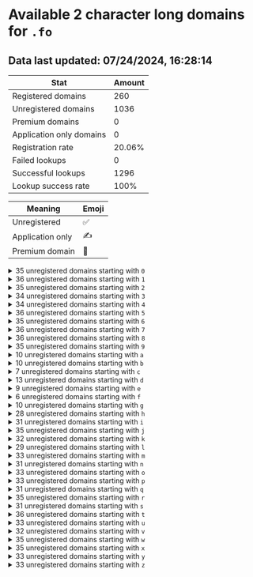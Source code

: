 # Available 2 character long domains for `.fo`

## Data last updated: 07/24/2024, 16:28:14

|Stat|Amount|
|--|--|
|Registered domains|260|
|Unregistered domains|1036|
|Premium domains|0|
|Application only domains|0|
|Registration rate|20.06%|
|Failed lookups|0|
|Successful lookups|1296|
|Lookup success rate|100%|


|Meaning|Emoji|
|--|--|
|Unregistered|:white_check_mark:|
|Application only|:writing_hand:|
|Premium domain|:gem:|

<details>
<summary>35 unregistered domains starting with <bold><code>0</code></bold></summary>

|Type|Domain|
|--|--|
|:white_check_mark:|`00.fo`|
|:white_check_mark:|`01.fo`|
|:white_check_mark:|`02.fo`|
|:white_check_mark:|`03.fo`|
|:white_check_mark:|`04.fo`|
|:white_check_mark:|`05.fo`|
|:white_check_mark:|`06.fo`|
|:white_check_mark:|`07.fo`|
|:white_check_mark:|`08.fo`|
|:white_check_mark:|`09.fo`|
|:white_check_mark:|`0a.fo`|
|:white_check_mark:|`0b.fo`|
|:white_check_mark:|`0c.fo`|
|:white_check_mark:|`0d.fo`|
|:white_check_mark:|`0e.fo`|
|:white_check_mark:|`0f.fo`|
|:white_check_mark:|`0g.fo`|
|:white_check_mark:|`0h.fo`|
|:white_check_mark:|`0i.fo`|
|:white_check_mark:|`0j.fo`|
|:white_check_mark:|`0k.fo`|
|:white_check_mark:|`0l.fo`|
|:white_check_mark:|`0m.fo`|
|:white_check_mark:|`0n.fo`|
|:white_check_mark:|`0p.fo`|
|:white_check_mark:|`0q.fo`|
|:white_check_mark:|`0r.fo`|
|:white_check_mark:|`0s.fo`|
|:white_check_mark:|`0t.fo`|
|:white_check_mark:|`0u.fo`|
|:white_check_mark:|`0v.fo`|
|:white_check_mark:|`0w.fo`|
|:white_check_mark:|`0x.fo`|
|:white_check_mark:|`0y.fo`|
|:white_check_mark:|`0z.fo`|
</details>
<details>
<summary>36 unregistered domains starting with <bold><code>1</code></bold></summary>

|Type|Domain|
|--|--|
|:white_check_mark:|`10.fo`|
|:white_check_mark:|`11.fo`|
|:white_check_mark:|`12.fo`|
|:white_check_mark:|`13.fo`|
|:white_check_mark:|`14.fo`|
|:white_check_mark:|`15.fo`|
|:white_check_mark:|`16.fo`|
|:white_check_mark:|`17.fo`|
|:white_check_mark:|`18.fo`|
|:white_check_mark:|`19.fo`|
|:white_check_mark:|`1a.fo`|
|:white_check_mark:|`1b.fo`|
|:white_check_mark:|`1c.fo`|
|:white_check_mark:|`1d.fo`|
|:white_check_mark:|`1e.fo`|
|:white_check_mark:|`1f.fo`|
|:white_check_mark:|`1g.fo`|
|:white_check_mark:|`1h.fo`|
|:white_check_mark:|`1i.fo`|
|:white_check_mark:|`1j.fo`|
|:white_check_mark:|`1k.fo`|
|:white_check_mark:|`1l.fo`|
|:white_check_mark:|`1m.fo`|
|:white_check_mark:|`1n.fo`|
|:white_check_mark:|`1o.fo`|
|:white_check_mark:|`1p.fo`|
|:white_check_mark:|`1q.fo`|
|:white_check_mark:|`1r.fo`|
|:white_check_mark:|`1s.fo`|
|:white_check_mark:|`1t.fo`|
|:white_check_mark:|`1u.fo`|
|:white_check_mark:|`1v.fo`|
|:white_check_mark:|`1w.fo`|
|:white_check_mark:|`1x.fo`|
|:white_check_mark:|`1y.fo`|
|:white_check_mark:|`1z.fo`|
</details>
<details>
<summary>35 unregistered domains starting with <bold><code>2</code></bold></summary>

|Type|Domain|
|--|--|
|:white_check_mark:|`20.fo`|
|:white_check_mark:|`21.fo`|
|:white_check_mark:|`23.fo`|
|:white_check_mark:|`24.fo`|
|:white_check_mark:|`25.fo`|
|:white_check_mark:|`26.fo`|
|:white_check_mark:|`27.fo`|
|:white_check_mark:|`28.fo`|
|:white_check_mark:|`29.fo`|
|:white_check_mark:|`2a.fo`|
|:white_check_mark:|`2b.fo`|
|:white_check_mark:|`2c.fo`|
|:white_check_mark:|`2d.fo`|
|:white_check_mark:|`2e.fo`|
|:white_check_mark:|`2f.fo`|
|:white_check_mark:|`2g.fo`|
|:white_check_mark:|`2h.fo`|
|:white_check_mark:|`2i.fo`|
|:white_check_mark:|`2j.fo`|
|:white_check_mark:|`2k.fo`|
|:white_check_mark:|`2l.fo`|
|:white_check_mark:|`2m.fo`|
|:white_check_mark:|`2n.fo`|
|:white_check_mark:|`2o.fo`|
|:white_check_mark:|`2p.fo`|
|:white_check_mark:|`2q.fo`|
|:white_check_mark:|`2r.fo`|
|:white_check_mark:|`2s.fo`|
|:white_check_mark:|`2t.fo`|
|:white_check_mark:|`2u.fo`|
|:white_check_mark:|`2v.fo`|
|:white_check_mark:|`2w.fo`|
|:white_check_mark:|`2x.fo`|
|:white_check_mark:|`2y.fo`|
|:white_check_mark:|`2z.fo`|
</details>
<details>
<summary>34 unregistered domains starting with <bold><code>3</code></bold></summary>

|Type|Domain|
|--|--|
|:white_check_mark:|`30.fo`|
|:white_check_mark:|`31.fo`|
|:white_check_mark:|`32.fo`|
|:white_check_mark:|`33.fo`|
|:white_check_mark:|`34.fo`|
|:white_check_mark:|`35.fo`|
|:white_check_mark:|`36.fo`|
|:white_check_mark:|`37.fo`|
|:white_check_mark:|`39.fo`|
|:white_check_mark:|`3a.fo`|
|:white_check_mark:|`3b.fo`|
|:white_check_mark:|`3c.fo`|
|:white_check_mark:|`3d.fo`|
|:white_check_mark:|`3e.fo`|
|:white_check_mark:|`3f.fo`|
|:white_check_mark:|`3g.fo`|
|:white_check_mark:|`3h.fo`|
|:white_check_mark:|`3i.fo`|
|:white_check_mark:|`3j.fo`|
|:white_check_mark:|`3k.fo`|
|:white_check_mark:|`3l.fo`|
|:white_check_mark:|`3n.fo`|
|:white_check_mark:|`3o.fo`|
|:white_check_mark:|`3p.fo`|
|:white_check_mark:|`3q.fo`|
|:white_check_mark:|`3r.fo`|
|:white_check_mark:|`3s.fo`|
|:white_check_mark:|`3t.fo`|
|:white_check_mark:|`3u.fo`|
|:white_check_mark:|`3v.fo`|
|:white_check_mark:|`3w.fo`|
|:white_check_mark:|`3x.fo`|
|:white_check_mark:|`3y.fo`|
|:white_check_mark:|`3z.fo`|
</details>
<details>
<summary>34 unregistered domains starting with <bold><code>4</code></bold></summary>

|Type|Domain|
|--|--|
|:white_check_mark:|`40.fo`|
|:white_check_mark:|`41.fo`|
|:white_check_mark:|`42.fo`|
|:white_check_mark:|`43.fo`|
|:white_check_mark:|`45.fo`|
|:white_check_mark:|`46.fo`|
|:white_check_mark:|`47.fo`|
|:white_check_mark:|`49.fo`|
|:white_check_mark:|`4a.fo`|
|:white_check_mark:|`4b.fo`|
|:white_check_mark:|`4c.fo`|
|:white_check_mark:|`4d.fo`|
|:white_check_mark:|`4e.fo`|
|:white_check_mark:|`4f.fo`|
|:white_check_mark:|`4g.fo`|
|:white_check_mark:|`4h.fo`|
|:white_check_mark:|`4i.fo`|
|:white_check_mark:|`4j.fo`|
|:white_check_mark:|`4k.fo`|
|:white_check_mark:|`4l.fo`|
|:white_check_mark:|`4m.fo`|
|:white_check_mark:|`4n.fo`|
|:white_check_mark:|`4o.fo`|
|:white_check_mark:|`4p.fo`|
|:white_check_mark:|`4q.fo`|
|:white_check_mark:|`4r.fo`|
|:white_check_mark:|`4s.fo`|
|:white_check_mark:|`4t.fo`|
|:white_check_mark:|`4u.fo`|
|:white_check_mark:|`4v.fo`|
|:white_check_mark:|`4w.fo`|
|:white_check_mark:|`4x.fo`|
|:white_check_mark:|`4y.fo`|
|:white_check_mark:|`4z.fo`|
</details>
<details>
<summary>36 unregistered domains starting with <bold><code>5</code></bold></summary>

|Type|Domain|
|--|--|
|:white_check_mark:|`50.fo`|
|:white_check_mark:|`51.fo`|
|:white_check_mark:|`52.fo`|
|:white_check_mark:|`53.fo`|
|:white_check_mark:|`54.fo`|
|:white_check_mark:|`55.fo`|
|:white_check_mark:|`56.fo`|
|:white_check_mark:|`57.fo`|
|:white_check_mark:|`58.fo`|
|:white_check_mark:|`59.fo`|
|:white_check_mark:|`5a.fo`|
|:white_check_mark:|`5b.fo`|
|:white_check_mark:|`5c.fo`|
|:white_check_mark:|`5d.fo`|
|:white_check_mark:|`5e.fo`|
|:white_check_mark:|`5f.fo`|
|:white_check_mark:|`5g.fo`|
|:white_check_mark:|`5h.fo`|
|:white_check_mark:|`5i.fo`|
|:white_check_mark:|`5j.fo`|
|:white_check_mark:|`5k.fo`|
|:white_check_mark:|`5l.fo`|
|:white_check_mark:|`5m.fo`|
|:white_check_mark:|`5n.fo`|
|:white_check_mark:|`5o.fo`|
|:white_check_mark:|`5p.fo`|
|:white_check_mark:|`5q.fo`|
|:white_check_mark:|`5r.fo`|
|:white_check_mark:|`5s.fo`|
|:white_check_mark:|`5t.fo`|
|:white_check_mark:|`5u.fo`|
|:white_check_mark:|`5v.fo`|
|:white_check_mark:|`5w.fo`|
|:white_check_mark:|`5x.fo`|
|:white_check_mark:|`5y.fo`|
|:white_check_mark:|`5z.fo`|
</details>
<details>
<summary>35 unregistered domains starting with <bold><code>6</code></bold></summary>

|Type|Domain|
|--|--|
|:white_check_mark:|`60.fo`|
|:white_check_mark:|`61.fo`|
|:white_check_mark:|`62.fo`|
|:white_check_mark:|`63.fo`|
|:white_check_mark:|`64.fo`|
|:white_check_mark:|`65.fo`|
|:white_check_mark:|`66.fo`|
|:white_check_mark:|`67.fo`|
|:white_check_mark:|`69.fo`|
|:white_check_mark:|`6a.fo`|
|:white_check_mark:|`6b.fo`|
|:white_check_mark:|`6c.fo`|
|:white_check_mark:|`6d.fo`|
|:white_check_mark:|`6e.fo`|
|:white_check_mark:|`6f.fo`|
|:white_check_mark:|`6g.fo`|
|:white_check_mark:|`6h.fo`|
|:white_check_mark:|`6i.fo`|
|:white_check_mark:|`6j.fo`|
|:white_check_mark:|`6k.fo`|
|:white_check_mark:|`6l.fo`|
|:white_check_mark:|`6m.fo`|
|:white_check_mark:|`6n.fo`|
|:white_check_mark:|`6o.fo`|
|:white_check_mark:|`6p.fo`|
|:white_check_mark:|`6q.fo`|
|:white_check_mark:|`6r.fo`|
|:white_check_mark:|`6s.fo`|
|:white_check_mark:|`6t.fo`|
|:white_check_mark:|`6u.fo`|
|:white_check_mark:|`6v.fo`|
|:white_check_mark:|`6w.fo`|
|:white_check_mark:|`6x.fo`|
|:white_check_mark:|`6y.fo`|
|:white_check_mark:|`6z.fo`|
</details>
<details>
<summary>36 unregistered domains starting with <bold><code>7</code></bold></summary>

|Type|Domain|
|--|--|
|:white_check_mark:|`70.fo`|
|:white_check_mark:|`71.fo`|
|:white_check_mark:|`72.fo`|
|:white_check_mark:|`73.fo`|
|:white_check_mark:|`74.fo`|
|:white_check_mark:|`75.fo`|
|:white_check_mark:|`76.fo`|
|:white_check_mark:|`77.fo`|
|:white_check_mark:|`78.fo`|
|:white_check_mark:|`79.fo`|
|:white_check_mark:|`7a.fo`|
|:white_check_mark:|`7b.fo`|
|:white_check_mark:|`7c.fo`|
|:white_check_mark:|`7d.fo`|
|:white_check_mark:|`7e.fo`|
|:white_check_mark:|`7f.fo`|
|:white_check_mark:|`7g.fo`|
|:white_check_mark:|`7h.fo`|
|:white_check_mark:|`7i.fo`|
|:white_check_mark:|`7j.fo`|
|:white_check_mark:|`7k.fo`|
|:white_check_mark:|`7l.fo`|
|:white_check_mark:|`7m.fo`|
|:white_check_mark:|`7n.fo`|
|:white_check_mark:|`7o.fo`|
|:white_check_mark:|`7p.fo`|
|:white_check_mark:|`7q.fo`|
|:white_check_mark:|`7r.fo`|
|:white_check_mark:|`7s.fo`|
|:white_check_mark:|`7t.fo`|
|:white_check_mark:|`7u.fo`|
|:white_check_mark:|`7v.fo`|
|:white_check_mark:|`7w.fo`|
|:white_check_mark:|`7x.fo`|
|:white_check_mark:|`7y.fo`|
|:white_check_mark:|`7z.fo`|
</details>
<details>
<summary>36 unregistered domains starting with <bold><code>8</code></bold></summary>

|Type|Domain|
|--|--|
|:white_check_mark:|`80.fo`|
|:white_check_mark:|`81.fo`|
|:white_check_mark:|`82.fo`|
|:white_check_mark:|`83.fo`|
|:white_check_mark:|`84.fo`|
|:white_check_mark:|`85.fo`|
|:white_check_mark:|`86.fo`|
|:white_check_mark:|`87.fo`|
|:white_check_mark:|`88.fo`|
|:white_check_mark:|`89.fo`|
|:white_check_mark:|`8a.fo`|
|:white_check_mark:|`8b.fo`|
|:white_check_mark:|`8c.fo`|
|:white_check_mark:|`8d.fo`|
|:white_check_mark:|`8e.fo`|
|:white_check_mark:|`8f.fo`|
|:white_check_mark:|`8g.fo`|
|:white_check_mark:|`8h.fo`|
|:white_check_mark:|`8i.fo`|
|:white_check_mark:|`8j.fo`|
|:white_check_mark:|`8k.fo`|
|:white_check_mark:|`8l.fo`|
|:white_check_mark:|`8m.fo`|
|:white_check_mark:|`8n.fo`|
|:white_check_mark:|`8o.fo`|
|:white_check_mark:|`8p.fo`|
|:white_check_mark:|`8q.fo`|
|:white_check_mark:|`8r.fo`|
|:white_check_mark:|`8s.fo`|
|:white_check_mark:|`8t.fo`|
|:white_check_mark:|`8u.fo`|
|:white_check_mark:|`8v.fo`|
|:white_check_mark:|`8w.fo`|
|:white_check_mark:|`8x.fo`|
|:white_check_mark:|`8y.fo`|
|:white_check_mark:|`8z.fo`|
</details>
<details>
<summary>35 unregistered domains starting with <bold><code>9</code></bold></summary>

|Type|Domain|
|--|--|
|:white_check_mark:|`90.fo`|
|:white_check_mark:|`91.fo`|
|:white_check_mark:|`92.fo`|
|:white_check_mark:|`93.fo`|
|:white_check_mark:|`94.fo`|
|:white_check_mark:|`95.fo`|
|:white_check_mark:|`97.fo`|
|:white_check_mark:|`98.fo`|
|:white_check_mark:|`99.fo`|
|:white_check_mark:|`9a.fo`|
|:white_check_mark:|`9b.fo`|
|:white_check_mark:|`9c.fo`|
|:white_check_mark:|`9d.fo`|
|:white_check_mark:|`9e.fo`|
|:white_check_mark:|`9f.fo`|
|:white_check_mark:|`9g.fo`|
|:white_check_mark:|`9h.fo`|
|:white_check_mark:|`9i.fo`|
|:white_check_mark:|`9j.fo`|
|:white_check_mark:|`9k.fo`|
|:white_check_mark:|`9l.fo`|
|:white_check_mark:|`9m.fo`|
|:white_check_mark:|`9n.fo`|
|:white_check_mark:|`9o.fo`|
|:white_check_mark:|`9p.fo`|
|:white_check_mark:|`9q.fo`|
|:white_check_mark:|`9r.fo`|
|:white_check_mark:|`9s.fo`|
|:white_check_mark:|`9t.fo`|
|:white_check_mark:|`9u.fo`|
|:white_check_mark:|`9v.fo`|
|:white_check_mark:|`9w.fo`|
|:white_check_mark:|`9x.fo`|
|:white_check_mark:|`9y.fo`|
|:white_check_mark:|`9z.fo`|
</details>
<details>
<summary>10 unregistered domains starting with <bold><code>a</code></bold></summary>

|Type|Domain|
|--|--|
|:white_check_mark:|`a0.fo`|
|:white_check_mark:|`a1.fo`|
|:white_check_mark:|`a2.fo`|
|:white_check_mark:|`a3.fo`|
|:white_check_mark:|`a5.fo`|
|:white_check_mark:|`a6.fo`|
|:white_check_mark:|`a7.fo`|
|:white_check_mark:|`a8.fo`|
|:white_check_mark:|`a9.fo`|
|:white_check_mark:|`aj.fo`|
</details>
<details>
<summary>10 unregistered domains starting with <bold><code>b</code></bold></summary>

|Type|Domain|
|--|--|
|:white_check_mark:|`b0.fo`|
|:white_check_mark:|`b1.fo`|
|:white_check_mark:|`b3.fo`|
|:white_check_mark:|`b4.fo`|
|:white_check_mark:|`b5.fo`|
|:white_check_mark:|`b6.fo`|
|:white_check_mark:|`b7.fo`|
|:white_check_mark:|`b9.fo`|
|:white_check_mark:|`bc.fo`|
|:white_check_mark:|`bz.fo`|
</details>
<details>
<summary>7 unregistered domains starting with <bold><code>c</code></bold></summary>

|Type|Domain|
|--|--|
|:white_check_mark:|`c1.fo`|
|:white_check_mark:|`c3.fo`|
|:white_check_mark:|`c4.fo`|
|:white_check_mark:|`c6.fo`|
|:white_check_mark:|`c7.fo`|
|:white_check_mark:|`c8.fo`|
|:white_check_mark:|`c9.fo`|
</details>
<details>
<summary>13 unregistered domains starting with <bold><code>d</code></bold></summary>

|Type|Domain|
|--|--|
|:white_check_mark:|`d0.fo`|
|:white_check_mark:|`d1.fo`|
|:white_check_mark:|`d2.fo`|
|:white_check_mark:|`d3.fo`|
|:white_check_mark:|`d4.fo`|
|:white_check_mark:|`d5.fo`|
|:white_check_mark:|`d6.fo`|
|:white_check_mark:|`d7.fo`|
|:white_check_mark:|`d8.fo`|
|:white_check_mark:|`d9.fo`|
|:white_check_mark:|`dh.fo`|
|:white_check_mark:|`dl.fo`|
|:white_check_mark:|`dt.fo`|
</details>
<details>
<summary>9 unregistered domains starting with <bold><code>e</code></bold></summary>

|Type|Domain|
|--|--|
|:white_check_mark:|`e0.fo`|
|:white_check_mark:|`e1.fo`|
|:white_check_mark:|`e3.fo`|
|:white_check_mark:|`e4.fo`|
|:white_check_mark:|`e5.fo`|
|:white_check_mark:|`e6.fo`|
|:white_check_mark:|`e7.fo`|
|:white_check_mark:|`e8.fo`|
|:white_check_mark:|`e9.fo`|
</details>
<details>
<summary>6 unregistered domains starting with <bold><code>f</code></bold></summary>

|Type|Domain|
|--|--|
|:white_check_mark:|`f2.fo`|
|:white_check_mark:|`f3.fo`|
|:white_check_mark:|`f6.fo`|
|:white_check_mark:|`f7.fo`|
|:white_check_mark:|`f8.fo`|
|:white_check_mark:|`f9.fo`|
</details>
<details>
<summary>10 unregistered domains starting with <bold><code>g</code></bold></summary>

|Type|Domain|
|--|--|
|:white_check_mark:|`g1.fo`|
|:white_check_mark:|`g2.fo`|
|:white_check_mark:|`g3.fo`|
|:white_check_mark:|`g4.fo`|
|:white_check_mark:|`g5.fo`|
|:white_check_mark:|`g6.fo`|
|:white_check_mark:|`g7.fo`|
|:white_check_mark:|`g8.fo`|
|:white_check_mark:|`g9.fo`|
|:white_check_mark:|`gz.fo`|
</details>
<details>
<summary>28 unregistered domains starting with <bold><code>h</code></bold></summary>

|Type|Domain|
|--|--|
|:white_check_mark:|`h0.fo`|
|:white_check_mark:|`h1.fo`|
|:white_check_mark:|`h2.fo`|
|:white_check_mark:|`h3.fo`|
|:white_check_mark:|`h4.fo`|
|:white_check_mark:|`h5.fo`|
|:white_check_mark:|`h6.fo`|
|:white_check_mark:|`h7.fo`|
|:white_check_mark:|`h8.fo`|
|:white_check_mark:|`h9.fo`|
|:white_check_mark:|`hi.fo`|
|:white_check_mark:|`hj.fo`|
|:white_check_mark:|`hk.fo`|
|:white_check_mark:|`hl.fo`|
|:white_check_mark:|`hm.fo`|
|:white_check_mark:|`hn.fo`|
|:white_check_mark:|`ho.fo`|
|:white_check_mark:|`hp.fo`|
|:white_check_mark:|`hq.fo`|
|:white_check_mark:|`hr.fo`|
|:white_check_mark:|`hs.fo`|
|:white_check_mark:|`ht.fo`|
|:white_check_mark:|`hu.fo`|
|:white_check_mark:|`hv.fo`|
|:white_check_mark:|`hw.fo`|
|:white_check_mark:|`hx.fo`|
|:white_check_mark:|`hy.fo`|
|:white_check_mark:|`hz.fo`|
</details>
<details>
<summary>31 unregistered domains starting with <bold><code>i</code></bold></summary>

|Type|Domain|
|--|--|
|:white_check_mark:|`i0.fo`|
|:white_check_mark:|`i1.fo`|
|:white_check_mark:|`i2.fo`|
|:white_check_mark:|`i3.fo`|
|:white_check_mark:|`i4.fo`|
|:white_check_mark:|`i5.fo`|
|:white_check_mark:|`i6.fo`|
|:white_check_mark:|`i7.fo`|
|:white_check_mark:|`i8.fo`|
|:white_check_mark:|`i9.fo`|
|:white_check_mark:|`ia.fo`|
|:white_check_mark:|`ib.fo`|
|:white_check_mark:|`ic.fo`|
|:white_check_mark:|`id.fo`|
|:white_check_mark:|`ie.fo`|
|:white_check_mark:|`ih.fo`|
|:white_check_mark:|`ij.fo`|
|:white_check_mark:|`il.fo`|
|:white_check_mark:|`im.fo`|
|:white_check_mark:|`in.fo`|
|:white_check_mark:|`io.fo`|
|:white_check_mark:|`ip.fo`|
|:white_check_mark:|`iq.fo`|
|:white_check_mark:|`ir.fo`|
|:white_check_mark:|`is.fo`|
|:white_check_mark:|`it.fo`|
|:white_check_mark:|`iu.fo`|
|:white_check_mark:|`iv.fo`|
|:white_check_mark:|`iw.fo`|
|:white_check_mark:|`ix.fo`|
|:white_check_mark:|`iz.fo`|
</details>
<details>
<summary>35 unregistered domains starting with <bold><code>j</code></bold></summary>

|Type|Domain|
|--|--|
|:white_check_mark:|`j0.fo`|
|:white_check_mark:|`j1.fo`|
|:white_check_mark:|`j2.fo`|
|:white_check_mark:|`j3.fo`|
|:white_check_mark:|`j4.fo`|
|:white_check_mark:|`j5.fo`|
|:white_check_mark:|`j6.fo`|
|:white_check_mark:|`j7.fo`|
|:white_check_mark:|`j8.fo`|
|:white_check_mark:|`j9.fo`|
|:white_check_mark:|`ja.fo`|
|:white_check_mark:|`jb.fo`|
|:white_check_mark:|`jc.fo`|
|:white_check_mark:|`jd.fo`|
|:white_check_mark:|`jf.fo`|
|:white_check_mark:|`jg.fo`|
|:white_check_mark:|`jh.fo`|
|:white_check_mark:|`ji.fo`|
|:white_check_mark:|`jj.fo`|
|:white_check_mark:|`jk.fo`|
|:white_check_mark:|`jl.fo`|
|:white_check_mark:|`jm.fo`|
|:white_check_mark:|`jn.fo`|
|:white_check_mark:|`jo.fo`|
|:white_check_mark:|`jp.fo`|
|:white_check_mark:|`jq.fo`|
|:white_check_mark:|`jr.fo`|
|:white_check_mark:|`js.fo`|
|:white_check_mark:|`jt.fo`|
|:white_check_mark:|`ju.fo`|
|:white_check_mark:|`jv.fo`|
|:white_check_mark:|`jw.fo`|
|:white_check_mark:|`jx.fo`|
|:white_check_mark:|`jy.fo`|
|:white_check_mark:|`jz.fo`|
</details>
<details>
<summary>32 unregistered domains starting with <bold><code>k</code></bold></summary>

|Type|Domain|
|--|--|
|:white_check_mark:|`k0.fo`|
|:white_check_mark:|`k1.fo`|
|:white_check_mark:|`k2.fo`|
|:white_check_mark:|`k3.fo`|
|:white_check_mark:|`k4.fo`|
|:white_check_mark:|`k5.fo`|
|:white_check_mark:|`k6.fo`|
|:white_check_mark:|`k7.fo`|
|:white_check_mark:|`k8.fo`|
|:white_check_mark:|`k9.fo`|
|:white_check_mark:|`ka.fo`|
|:white_check_mark:|`kb.fo`|
|:white_check_mark:|`kc.fo`|
|:white_check_mark:|`kd.fo`|
|:white_check_mark:|`ke.fo`|
|:white_check_mark:|`kf.fo`|
|:white_check_mark:|`kh.fo`|
|:white_check_mark:|`ki.fo`|
|:white_check_mark:|`kj.fo`|
|:white_check_mark:|`kk.fo`|
|:white_check_mark:|`kl.fo`|
|:white_check_mark:|`km.fo`|
|:white_check_mark:|`kn.fo`|
|:white_check_mark:|`kp.fo`|
|:white_check_mark:|`kr.fo`|
|:white_check_mark:|`kt.fo`|
|:white_check_mark:|`ku.fo`|
|:white_check_mark:|`kv.fo`|
|:white_check_mark:|`kw.fo`|
|:white_check_mark:|`kx.fo`|
|:white_check_mark:|`ky.fo`|
|:white_check_mark:|`kz.fo`|
</details>
<details>
<summary>29 unregistered domains starting with <bold><code>l</code></bold></summary>

|Type|Domain|
|--|--|
|:white_check_mark:|`l0.fo`|
|:white_check_mark:|`l1.fo`|
|:white_check_mark:|`l2.fo`|
|:white_check_mark:|`l3.fo`|
|:white_check_mark:|`l4.fo`|
|:white_check_mark:|`l5.fo`|
|:white_check_mark:|`l6.fo`|
|:white_check_mark:|`l7.fo`|
|:white_check_mark:|`l8.fo`|
|:white_check_mark:|`l9.fo`|
|:white_check_mark:|`la.fo`|
|:white_check_mark:|`ld.fo`|
|:white_check_mark:|`le.fo`|
|:white_check_mark:|`lg.fo`|
|:white_check_mark:|`li.fo`|
|:white_check_mark:|`lk.fo`|
|:white_check_mark:|`ll.fo`|
|:white_check_mark:|`lm.fo`|
|:white_check_mark:|`ln.fo`|
|:white_check_mark:|`lo.fo`|
|:white_check_mark:|`lp.fo`|
|:white_check_mark:|`lq.fo`|
|:white_check_mark:|`lr.fo`|
|:white_check_mark:|`ls.fo`|
|:white_check_mark:|`lt.fo`|
|:white_check_mark:|`lu.fo`|
|:white_check_mark:|`lw.fo`|
|:white_check_mark:|`ly.fo`|
|:white_check_mark:|`lz.fo`|
</details>
<details>
<summary>33 unregistered domains starting with <bold><code>m</code></bold></summary>

|Type|Domain|
|--|--|
|:white_check_mark:|`m0.fo`|
|:white_check_mark:|`m1.fo`|
|:white_check_mark:|`m2.fo`|
|:white_check_mark:|`m3.fo`|
|:white_check_mark:|`m4.fo`|
|:white_check_mark:|`m5.fo`|
|:white_check_mark:|`m6.fo`|
|:white_check_mark:|`m7.fo`|
|:white_check_mark:|`m8.fo`|
|:white_check_mark:|`m9.fo`|
|:white_check_mark:|`mb.fo`|
|:white_check_mark:|`mc.fo`|
|:white_check_mark:|`md.fo`|
|:white_check_mark:|`me.fo`|
|:white_check_mark:|`mg.fo`|
|:white_check_mark:|`mh.fo`|
|:white_check_mark:|`mi.fo`|
|:white_check_mark:|`mj.fo`|
|:white_check_mark:|`mk.fo`|
|:white_check_mark:|`ml.fo`|
|:white_check_mark:|`mm.fo`|
|:white_check_mark:|`mo.fo`|
|:white_check_mark:|`mp.fo`|
|:white_check_mark:|`mq.fo`|
|:white_check_mark:|`mr.fo`|
|:white_check_mark:|`ms.fo`|
|:white_check_mark:|`mt.fo`|
|:white_check_mark:|`mu.fo`|
|:white_check_mark:|`mv.fo`|
|:white_check_mark:|`mw.fo`|
|:white_check_mark:|`mx.fo`|
|:white_check_mark:|`my.fo`|
|:white_check_mark:|`mz.fo`|
</details>
<details>
<summary>31 unregistered domains starting with <bold><code>n</code></bold></summary>

|Type|Domain|
|--|--|
|:white_check_mark:|`n0.fo`|
|:white_check_mark:|`n1.fo`|
|:white_check_mark:|`n2.fo`|
|:white_check_mark:|`n3.fo`|
|:white_check_mark:|`n4.fo`|
|:white_check_mark:|`n5.fo`|
|:white_check_mark:|`n6.fo`|
|:white_check_mark:|`n7.fo`|
|:white_check_mark:|`n8.fo`|
|:white_check_mark:|`n9.fo`|
|:white_check_mark:|`na.fo`|
|:white_check_mark:|`nb.fo`|
|:white_check_mark:|`nc.fo`|
|:white_check_mark:|`nd.fo`|
|:white_check_mark:|`nf.fo`|
|:white_check_mark:|`ng.fo`|
|:white_check_mark:|`nh.fo`|
|:white_check_mark:|`ni.fo`|
|:white_check_mark:|`nj.fo`|
|:white_check_mark:|`nk.fo`|
|:white_check_mark:|`nm.fo`|
|:white_check_mark:|`nn.fo`|
|:white_check_mark:|`no.fo`|
|:white_check_mark:|`nq.fo`|
|:white_check_mark:|`nt.fo`|
|:white_check_mark:|`nu.fo`|
|:white_check_mark:|`nv.fo`|
|:white_check_mark:|`nw.fo`|
|:white_check_mark:|`nx.fo`|
|:white_check_mark:|`ny.fo`|
|:white_check_mark:|`nz.fo`|
</details>
<details>
<summary>33 unregistered domains starting with <bold><code>o</code></bold></summary>

|Type|Domain|
|--|--|
|:white_check_mark:|`o0.fo`|
|:white_check_mark:|`o1.fo`|
|:white_check_mark:|`o2.fo`|
|:white_check_mark:|`o3.fo`|
|:white_check_mark:|`o4.fo`|
|:white_check_mark:|`o5.fo`|
|:white_check_mark:|`o6.fo`|
|:white_check_mark:|`o7.fo`|
|:white_check_mark:|`o8.fo`|
|:white_check_mark:|`o9.fo`|
|:white_check_mark:|`oa.fo`|
|:white_check_mark:|`ob.fo`|
|:white_check_mark:|`oc.fo`|
|:white_check_mark:|`od.fo`|
|:white_check_mark:|`oe.fo`|
|:white_check_mark:|`og.fo`|
|:white_check_mark:|`oi.fo`|
|:white_check_mark:|`oj.fo`|
|:white_check_mark:|`ok.fo`|
|:white_check_mark:|`ol.fo`|
|:white_check_mark:|`om.fo`|
|:white_check_mark:|`on.fo`|
|:white_check_mark:|`oo.fo`|
|:white_check_mark:|`op.fo`|
|:white_check_mark:|`oq.fo`|
|:white_check_mark:|`or.fo`|
|:white_check_mark:|`os.fo`|
|:white_check_mark:|`ot.fo`|
|:white_check_mark:|`ou.fo`|
|:white_check_mark:|`ov.fo`|
|:white_check_mark:|`ow.fo`|
|:white_check_mark:|`oy.fo`|
|:white_check_mark:|`oz.fo`|
</details>
<details>
<summary>33 unregistered domains starting with <bold><code>p</code></bold></summary>

|Type|Domain|
|--|--|
|:white_check_mark:|`p0.fo`|
|:white_check_mark:|`p1.fo`|
|:white_check_mark:|`p2.fo`|
|:white_check_mark:|`p3.fo`|
|:white_check_mark:|`p4.fo`|
|:white_check_mark:|`p5.fo`|
|:white_check_mark:|`p6.fo`|
|:white_check_mark:|`p7.fo`|
|:white_check_mark:|`p8.fo`|
|:white_check_mark:|`p9.fo`|
|:white_check_mark:|`pa.fo`|
|:white_check_mark:|`pb.fo`|
|:white_check_mark:|`pc.fo`|
|:white_check_mark:|`pd.fo`|
|:white_check_mark:|`pe.fo`|
|:white_check_mark:|`pf.fo`|
|:white_check_mark:|`pg.fo`|
|:white_check_mark:|`ph.fo`|
|:white_check_mark:|`pj.fo`|
|:white_check_mark:|`pm.fo`|
|:white_check_mark:|`pn.fo`|
|:white_check_mark:|`po.fo`|
|:white_check_mark:|`pp.fo`|
|:white_check_mark:|`pq.fo`|
|:white_check_mark:|`pr.fo`|
|:white_check_mark:|`ps.fo`|
|:white_check_mark:|`pt.fo`|
|:white_check_mark:|`pu.fo`|
|:white_check_mark:|`pv.fo`|
|:white_check_mark:|`pw.fo`|
|:white_check_mark:|`px.fo`|
|:white_check_mark:|`py.fo`|
|:white_check_mark:|`pz.fo`|
</details>
<details>
<summary>31 unregistered domains starting with <bold><code>q</code></bold></summary>

|Type|Domain|
|--|--|
|:white_check_mark:|`q0.fo`|
|:white_check_mark:|`q1.fo`|
|:white_check_mark:|`q2.fo`|
|:white_check_mark:|`q3.fo`|
|:white_check_mark:|`q4.fo`|
|:white_check_mark:|`q5.fo`|
|:white_check_mark:|`q6.fo`|
|:white_check_mark:|`q7.fo`|
|:white_check_mark:|`q8.fo`|
|:white_check_mark:|`q9.fo`|
|:white_check_mark:|`qa.fo`|
|:white_check_mark:|`qb.fo`|
|:white_check_mark:|`qc.fo`|
|:white_check_mark:|`qe.fo`|
|:white_check_mark:|`qf.fo`|
|:white_check_mark:|`qg.fo`|
|:white_check_mark:|`qi.fo`|
|:white_check_mark:|`qj.fo`|
|:white_check_mark:|`qk.fo`|
|:white_check_mark:|`ql.fo`|
|:white_check_mark:|`qm.fo`|
|:white_check_mark:|`qn.fo`|
|:white_check_mark:|`qo.fo`|
|:white_check_mark:|`qq.fo`|
|:white_check_mark:|`qr.fo`|
|:white_check_mark:|`qs.fo`|
|:white_check_mark:|`qt.fo`|
|:white_check_mark:|`qu.fo`|
|:white_check_mark:|`qw.fo`|
|:white_check_mark:|`qx.fo`|
|:white_check_mark:|`qz.fo`|
</details>
<details>
<summary>35 unregistered domains starting with <bold><code>r</code></bold></summary>

|Type|Domain|
|--|--|
|:white_check_mark:|`r0.fo`|
|:white_check_mark:|`r1.fo`|
|:white_check_mark:|`r2.fo`|
|:white_check_mark:|`r3.fo`|
|:white_check_mark:|`r4.fo`|
|:white_check_mark:|`r5.fo`|
|:white_check_mark:|`r6.fo`|
|:white_check_mark:|`r7.fo`|
|:white_check_mark:|`r8.fo`|
|:white_check_mark:|`r9.fo`|
|:white_check_mark:|`ra.fo`|
|:white_check_mark:|`rb.fo`|
|:white_check_mark:|`rc.fo`|
|:white_check_mark:|`rd.fo`|
|:white_check_mark:|`re.fo`|
|:white_check_mark:|`rg.fo`|
|:white_check_mark:|`rh.fo`|
|:white_check_mark:|`ri.fo`|
|:white_check_mark:|`rj.fo`|
|:white_check_mark:|`rk.fo`|
|:white_check_mark:|`rl.fo`|
|:white_check_mark:|`rm.fo`|
|:white_check_mark:|`rn.fo`|
|:white_check_mark:|`ro.fo`|
|:white_check_mark:|`rp.fo`|
|:white_check_mark:|`rq.fo`|
|:white_check_mark:|`rr.fo`|
|:white_check_mark:|`rs.fo`|
|:white_check_mark:|`rt.fo`|
|:white_check_mark:|`ru.fo`|
|:white_check_mark:|`rv.fo`|
|:white_check_mark:|`rw.fo`|
|:white_check_mark:|`rx.fo`|
|:white_check_mark:|`ry.fo`|
|:white_check_mark:|`rz.fo`|
</details>
<details>
<summary>31 unregistered domains starting with <bold><code>s</code></bold></summary>

|Type|Domain|
|--|--|
|:white_check_mark:|`s0.fo`|
|:white_check_mark:|`s1.fo`|
|:white_check_mark:|`s2.fo`|
|:white_check_mark:|`s3.fo`|
|:white_check_mark:|`s4.fo`|
|:white_check_mark:|`s5.fo`|
|:white_check_mark:|`s6.fo`|
|:white_check_mark:|`s7.fo`|
|:white_check_mark:|`s8.fo`|
|:white_check_mark:|`s9.fo`|
|:white_check_mark:|`sa.fo`|
|:white_check_mark:|`sb.fo`|
|:white_check_mark:|`sd.fo`|
|:white_check_mark:|`se.fo`|
|:white_check_mark:|`sf.fo`|
|:white_check_mark:|`sh.fo`|
|:white_check_mark:|`si.fo`|
|:white_check_mark:|`sj.fo`|
|:white_check_mark:|`sk.fo`|
|:white_check_mark:|`sm.fo`|
|:white_check_mark:|`sn.fo`|
|:white_check_mark:|`so.fo`|
|:white_check_mark:|`sp.fo`|
|:white_check_mark:|`sr.fo`|
|:white_check_mark:|`st.fo`|
|:white_check_mark:|`su.fo`|
|:white_check_mark:|`sv.fo`|
|:white_check_mark:|`sw.fo`|
|:white_check_mark:|`sx.fo`|
|:white_check_mark:|`sy.fo`|
|:white_check_mark:|`sz.fo`|
</details>
<details>
<summary>36 unregistered domains starting with <bold><code>t</code></bold></summary>

|Type|Domain|
|--|--|
|:white_check_mark:|`t0.fo`|
|:white_check_mark:|`t1.fo`|
|:white_check_mark:|`t2.fo`|
|:white_check_mark:|`t3.fo`|
|:white_check_mark:|`t4.fo`|
|:white_check_mark:|`t5.fo`|
|:white_check_mark:|`t6.fo`|
|:white_check_mark:|`t7.fo`|
|:white_check_mark:|`t8.fo`|
|:white_check_mark:|`t9.fo`|
|:white_check_mark:|`ta.fo`|
|:white_check_mark:|`tb.fo`|
|:white_check_mark:|`tc.fo`|
|:white_check_mark:|`td.fo`|
|:white_check_mark:|`te.fo`|
|:white_check_mark:|`tf.fo`|
|:white_check_mark:|`tg.fo`|
|:white_check_mark:|`th.fo`|
|:white_check_mark:|`ti.fo`|
|:white_check_mark:|`tj.fo`|
|:white_check_mark:|`tk.fo`|
|:white_check_mark:|`tl.fo`|
|:white_check_mark:|`tm.fo`|
|:white_check_mark:|`tn.fo`|
|:white_check_mark:|`to.fo`|
|:white_check_mark:|`tp.fo`|
|:white_check_mark:|`tq.fo`|
|:white_check_mark:|`tr.fo`|
|:white_check_mark:|`ts.fo`|
|:white_check_mark:|`tt.fo`|
|:white_check_mark:|`tu.fo`|
|:white_check_mark:|`tv.fo`|
|:white_check_mark:|`tw.fo`|
|:white_check_mark:|`tx.fo`|
|:white_check_mark:|`ty.fo`|
|:white_check_mark:|`tz.fo`|
</details>
<details>
<summary>33 unregistered domains starting with <bold><code>u</code></bold></summary>

|Type|Domain|
|--|--|
|:white_check_mark:|`u0.fo`|
|:white_check_mark:|`u1.fo`|
|:white_check_mark:|`u2.fo`|
|:white_check_mark:|`u3.fo`|
|:white_check_mark:|`u4.fo`|
|:white_check_mark:|`u5.fo`|
|:white_check_mark:|`u6.fo`|
|:white_check_mark:|`u7.fo`|
|:white_check_mark:|`u8.fo`|
|:white_check_mark:|`u9.fo`|
|:white_check_mark:|`ua.fo`|
|:white_check_mark:|`ub.fo`|
|:white_check_mark:|`uc.fo`|
|:white_check_mark:|`ud.fo`|
|:white_check_mark:|`ue.fo`|
|:white_check_mark:|`uf.fo`|
|:white_check_mark:|`ug.fo`|
|:white_check_mark:|`uh.fo`|
|:white_check_mark:|`ui.fo`|
|:white_check_mark:|`uj.fo`|
|:white_check_mark:|`uk.fo`|
|:white_check_mark:|`um.fo`|
|:white_check_mark:|`un.fo`|
|:white_check_mark:|`uo.fo`|
|:white_check_mark:|`up.fo`|
|:white_check_mark:|`uq.fo`|
|:white_check_mark:|`ur.fo`|
|:white_check_mark:|`us.fo`|
|:white_check_mark:|`ut.fo`|
|:white_check_mark:|`uu.fo`|
|:white_check_mark:|`uw.fo`|
|:white_check_mark:|`uy.fo`|
|:white_check_mark:|`uz.fo`|
</details>
<details>
<summary>32 unregistered domains starting with <bold><code>v</code></bold></summary>

|Type|Domain|
|--|--|
|:white_check_mark:|`v0.fo`|
|:white_check_mark:|`v1.fo`|
|:white_check_mark:|`v2.fo`|
|:white_check_mark:|`v3.fo`|
|:white_check_mark:|`v4.fo`|
|:white_check_mark:|`v5.fo`|
|:white_check_mark:|`v6.fo`|
|:white_check_mark:|`v7.fo`|
|:white_check_mark:|`v8.fo`|
|:white_check_mark:|`v9.fo`|
|:white_check_mark:|`vc.fo`|
|:white_check_mark:|`vd.fo`|
|:white_check_mark:|`ve.fo`|
|:white_check_mark:|`vf.fo`|
|:white_check_mark:|`vg.fo`|
|:white_check_mark:|`vi.fo`|
|:white_check_mark:|`vj.fo`|
|:white_check_mark:|`vk.fo`|
|:white_check_mark:|`vl.fo`|
|:white_check_mark:|`vm.fo`|
|:white_check_mark:|`vn.fo`|
|:white_check_mark:|`vo.fo`|
|:white_check_mark:|`vp.fo`|
|:white_check_mark:|`vq.fo`|
|:white_check_mark:|`vr.fo`|
|:white_check_mark:|`vs.fo`|
|:white_check_mark:|`vt.fo`|
|:white_check_mark:|`vu.fo`|
|:white_check_mark:|`vv.fo`|
|:white_check_mark:|`vx.fo`|
|:white_check_mark:|`vy.fo`|
|:white_check_mark:|`vz.fo`|
</details>
<details>
<summary>35 unregistered domains starting with <bold><code>w</code></bold></summary>

|Type|Domain|
|--|--|
|:white_check_mark:|`w0.fo`|
|:white_check_mark:|`w1.fo`|
|:white_check_mark:|`w2.fo`|
|:white_check_mark:|`w3.fo`|
|:white_check_mark:|`w4.fo`|
|:white_check_mark:|`w5.fo`|
|:white_check_mark:|`w6.fo`|
|:white_check_mark:|`w7.fo`|
|:white_check_mark:|`w8.fo`|
|:white_check_mark:|`w9.fo`|
|:white_check_mark:|`wa.fo`|
|:white_check_mark:|`wb.fo`|
|:white_check_mark:|`wc.fo`|
|:white_check_mark:|`wd.fo`|
|:white_check_mark:|`we.fo`|
|:white_check_mark:|`wf.fo`|
|:white_check_mark:|`wg.fo`|
|:white_check_mark:|`wh.fo`|
|:white_check_mark:|`wi.fo`|
|:white_check_mark:|`wj.fo`|
|:white_check_mark:|`wk.fo`|
|:white_check_mark:|`wl.fo`|
|:white_check_mark:|`wm.fo`|
|:white_check_mark:|`wn.fo`|
|:white_check_mark:|`wo.fo`|
|:white_check_mark:|`wp.fo`|
|:white_check_mark:|`wq.fo`|
|:white_check_mark:|`ws.fo`|
|:white_check_mark:|`wt.fo`|
|:white_check_mark:|`wu.fo`|
|:white_check_mark:|`wv.fo`|
|:white_check_mark:|`ww.fo`|
|:white_check_mark:|`wx.fo`|
|:white_check_mark:|`wy.fo`|
|:white_check_mark:|`wz.fo`|
</details>
<details>
<summary>35 unregistered domains starting with <bold><code>x</code></bold></summary>

|Type|Domain|
|--|--|
|:white_check_mark:|`x0.fo`|
|:white_check_mark:|`x1.fo`|
|:white_check_mark:|`x2.fo`|
|:white_check_mark:|`x3.fo`|
|:white_check_mark:|`x4.fo`|
|:white_check_mark:|`x5.fo`|
|:white_check_mark:|`x6.fo`|
|:white_check_mark:|`x7.fo`|
|:white_check_mark:|`x8.fo`|
|:white_check_mark:|`x9.fo`|
|:white_check_mark:|`xa.fo`|
|:white_check_mark:|`xb.fo`|
|:white_check_mark:|`xc.fo`|
|:white_check_mark:|`xd.fo`|
|:white_check_mark:|`xe.fo`|
|:white_check_mark:|`xf.fo`|
|:white_check_mark:|`xg.fo`|
|:white_check_mark:|`xh.fo`|
|:white_check_mark:|`xi.fo`|
|:white_check_mark:|`xj.fo`|
|:white_check_mark:|`xk.fo`|
|:white_check_mark:|`xl.fo`|
|:white_check_mark:|`xm.fo`|
|:white_check_mark:|`xn.fo`|
|:white_check_mark:|`xp.fo`|
|:white_check_mark:|`xq.fo`|
|:white_check_mark:|`xr.fo`|
|:white_check_mark:|`xs.fo`|
|:white_check_mark:|`xt.fo`|
|:white_check_mark:|`xu.fo`|
|:white_check_mark:|`xv.fo`|
|:white_check_mark:|`xw.fo`|
|:white_check_mark:|`xx.fo`|
|:white_check_mark:|`xy.fo`|
|:white_check_mark:|`xz.fo`|
</details>
<details>
<summary>33 unregistered domains starting with <bold><code>y</code></bold></summary>

|Type|Domain|
|--|--|
|:white_check_mark:|`y0.fo`|
|:white_check_mark:|`y1.fo`|
|:white_check_mark:|`y2.fo`|
|:white_check_mark:|`y3.fo`|
|:white_check_mark:|`y4.fo`|
|:white_check_mark:|`y5.fo`|
|:white_check_mark:|`y6.fo`|
|:white_check_mark:|`y7.fo`|
|:white_check_mark:|`y8.fo`|
|:white_check_mark:|`y9.fo`|
|:white_check_mark:|`ya.fo`|
|:white_check_mark:|`yb.fo`|
|:white_check_mark:|`yc.fo`|
|:white_check_mark:|`yd.fo`|
|:white_check_mark:|`ye.fo`|
|:white_check_mark:|`yf.fo`|
|:white_check_mark:|`yh.fo`|
|:white_check_mark:|`yi.fo`|
|:white_check_mark:|`yj.fo`|
|:white_check_mark:|`ym.fo`|
|:white_check_mark:|`yn.fo`|
|:white_check_mark:|`yo.fo`|
|:white_check_mark:|`yp.fo`|
|:white_check_mark:|`yq.fo`|
|:white_check_mark:|`yr.fo`|
|:white_check_mark:|`ys.fo`|
|:white_check_mark:|`yt.fo`|
|:white_check_mark:|`yu.fo`|
|:white_check_mark:|`yv.fo`|
|:white_check_mark:|`yw.fo`|
|:white_check_mark:|`yx.fo`|
|:white_check_mark:|`yy.fo`|
|:white_check_mark:|`yz.fo`|
</details>
<details>
<summary>33 unregistered domains starting with <bold><code>z</code></bold></summary>

|Type|Domain|
|--|--|
|:white_check_mark:|`z0.fo`|
|:white_check_mark:|`z1.fo`|
|:white_check_mark:|`z2.fo`|
|:white_check_mark:|`z3.fo`|
|:white_check_mark:|`z4.fo`|
|:white_check_mark:|`z5.fo`|
|:white_check_mark:|`z6.fo`|
|:white_check_mark:|`z7.fo`|
|:white_check_mark:|`z8.fo`|
|:white_check_mark:|`z9.fo`|
|:white_check_mark:|`zb.fo`|
|:white_check_mark:|`zd.fo`|
|:white_check_mark:|`ze.fo`|
|:white_check_mark:|`zf.fo`|
|:white_check_mark:|`zg.fo`|
|:white_check_mark:|`zi.fo`|
|:white_check_mark:|`zj.fo`|
|:white_check_mark:|`zk.fo`|
|:white_check_mark:|`zl.fo`|
|:white_check_mark:|`zm.fo`|
|:white_check_mark:|`zn.fo`|
|:white_check_mark:|`zo.fo`|
|:white_check_mark:|`zp.fo`|
|:white_check_mark:|`zq.fo`|
|:white_check_mark:|`zr.fo`|
|:white_check_mark:|`zs.fo`|
|:white_check_mark:|`zt.fo`|
|:white_check_mark:|`zu.fo`|
|:white_check_mark:|`zv.fo`|
|:white_check_mark:|`zw.fo`|
|:white_check_mark:|`zx.fo`|
|:white_check_mark:|`zy.fo`|
|:white_check_mark:|`zz.fo`|
</details>